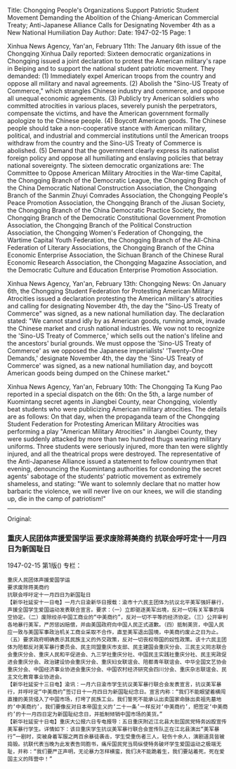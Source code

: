 Title: Chongqing People's Organizations Support Patriotic Student Movement Demanding the Abolition of the Chiang-American Commercial Treaty; Anti-Japanese Alliance Calls for Designating November 4th as a New National Humiliation Day
Author:
Date: 1947-02-15
Page: 1

Xinhua News Agency, Yan'an, February 11th: The January 6th issue of the Chongqing Xinhua Daily reported: Sixteen democratic organizations in Chongqing issued a joint declaration to protest the American military's rape in Beiping and to support the national student patriotic movement. They demanded: (1) Immediately expel American troops from the country and oppose all military and naval agreements. (2) Abolish the "Sino-US Treaty of Commerce," which strangles Chinese industry and commerce, and oppose all unequal economic agreements. (3) Publicly try American soldiers who committed atrocities in various places, severely punish the perpetrators, compensate the victims, and have the American government formally apologize to the Chinese people. (4) Boycott American goods. The Chinese people should take a non-cooperative stance with American military, political, and industrial and commercial institutions until the American troops withdraw from the country and the Sino-US Treaty of Commerce is abolished. (5) Demand that the government clearly express its nationalist foreign policy and oppose all humiliating and enslaving policies that betray national sovereignty. The sixteen democratic organizations are: The Committee to Oppose American Military Atrocities in the War-time Capital, the Chongqing Branch of the Democratic League, the Chongqing Branch of the China Democratic National Construction Association, the Chongqing Branch of the Sanmin Zhuyi Comrades Association, the Chongqing People's Peace Promotion Association, the Chongqing Branch of the Jiusan Society, the Chongqing Branch of the China Democratic Practice Society, the Chongqing Branch of the Democratic Constitutional Government Promotion Association, the Chongqing Branch of the Political Construction Association, the Chongqing Women's Federation of Chongqing, the Wartime Capital Youth Federation, the Chongqing Branch of the All-China Federation of Literary Associations, the Chongqing Branch of the China Economic Enterprise Association, the Sichuan Branch of the Chinese Rural Economic Research Association, the Chongqing Magazine Association, and the Democratic Culture and Education Enterprise Promotion Association.

Xinhua News Agency, Yan'an, February 13th: Chongqing News: On January 6th, the Chongqing Student Federation for Protesting American Military Atrocities issued a declaration protesting the American military's atrocities and calling for designating November 4th, the day the "Sino-US Treaty of Commerce" was signed, as a new national humiliation day. The declaration stated: "We cannot stand idly by as American goods, running amok, invade the Chinese market and crush national industries. We vow not to recognize the 'Sino-US Treaty of Commerce,' which sells out the nation's lifeline and the ancestors' burial grounds. We must oppose the 'Sino-US Treaty of Commerce' as we opposed the Japanese imperialists' 'Twenty-One Demands,' designate November 4th, the day the 'Sino-US Treaty of Commerce' was signed, as a new national humiliation day, and boycott American goods being dumped on the Chinese market."

Xinhua News Agency, Yan'an, February 10th: The Chongqing Ta Kung Pao reported in a special dispatch on the 6th: On the 5th, a large number of Kuomintang secret agents in Jiangbei County, near Chongqing, violently beat students who were publicizing American military atrocities. The details are as follows: On that day, when the propaganda team of the Chongqing Student Federation for Protesting American Military Atrocities was performing a play "American Military Atrocities" in Jiangbei County, they were suddenly attacked by more than two hundred thugs wearing military uniforms. Three students were seriously injured, more than ten were slightly injured, and all the theatrical props were destroyed. The representative of the Anti-Japanese Alliance issued a statement to fellow countrymen that evening, denouncing the Kuomintang authorities for condoning the secret agents' sabotage of the students' patriotic movement as extremely shameless, and stating: "We want to solemnly declare that no matter how barbaric the violence, we will never live on our knees, we will die standing up, die in the camp of patriotism!"



<hr /> 

Original: 


### 重庆人民团体声援爱国学运  要求废除蒋美商约  抗联会呼吁定十一月四日为新国耻日

1947-02-15
第1版()
专栏：

    重庆人民团体声援爱国学运
    要求废除蒋美商约
    抗联会呼吁定十一月四日为新国耻日
    【新华社延安十一日电】一月六日渝新华日报载：渝市十六民主团体为抗议北平美军强奸暴行，声援全国学生爱国运动发表联合宣言。要求：（一）立即驱逐美军出境，反对一切有关军事的海空协定。（二）废除绞杀中国工商业的“中美商约”，反对一切不平等的经济协定。（三）公开审判各地暴行美军，严厉惩凶赔偿，并由美国政府向中国人民正式道歉。（四）抵制美货，中国人民应一致与美国军事政治机关工商业采取不合作，直至美军退出国境，中美商约废止之日为止。（五）要求政府明确表示其民族主义的外交政策，反对一切丧权辱国的奴性政策。该十六民主团体为陪都反对美军暴行委员会、民主同盟重庆市支部、民主建国会重庆分会、三民主义同志联合会重庆分会、重庆人民和平促进会、九三学社重庆分社、中国民主实践社重庆分社、民主宪政促进会重庆分会、政治建设协会重庆分会、重庆妇女联谊会、陪都青年联谊会、中华全国文艺协会重庆分会、中国经济事业协进会重庆分会、中国农村经济研究会四川分会、重庆杂志联谊会、民主文化教育事业协进会。
    【新华社延安十三日电】渝讯：一月六日渝市学生抗议美军暴行联合会发表宣言，抗议美军暴行，并呼吁定“中美商约”签订日十一月四日为新国耻纪念日。宣言内称：“我们不能眼望着横闯直撞的美货侵入了中国市场，打垮了民族工业。我们誓死不能承认出卖国家命脉出卖祖先墓地的‘中美商约’，我们要像反对日本帝国主义的‘二十一条’一样反对‘中美商约’，把签定‘中美商约’的十一月四日定为新国耻纪念日，并抵制倾销中国市场的美货。”
    【新华社延安十日电】重庆大公报六日专电报导：五日重庆附近江北县大批国民党特务凶殴宣传美军暴行学生。详情如下：该日重庆学生抗议美军暴行联合会宣传队正在江北县演出“美军暴行”一剧时，突被身着军服之两百余暴徒袭击，学生受重伤者三人，轻伤十余人，演剧道具皆被捣毁。抗联代表当晚为此发表告同胞书，痛斥国民党当局纵使特务破坏学生爱国运动之极端无耻，并称：“我们要严正声明，无论暴力怎样横蛮，我们决不能跪着生，我们要站着死，死在爱国主义的阵营中！”
